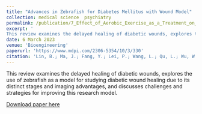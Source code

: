 ```yaml
---
title: "Advances in Zebrafish for Diabetes Mellitus with Wound Model"
collection: medical science  psychiatry
permalink: /publication/7_Effect_of_Aerobic_Exercise_as_a_Treatment_on_Type_2_Diabetes_Mellitus_with_Depression-like_Behavior_Zebrafish
excerpt: '
This review examines the delayed healing of diabetic wounds, explores the use of zebrafish as a model for studying diabetic wound healing due to its distinct stages and imaging advantages, and discusses challenges and strategies for improving this research model.'
date: 6 March 2023
venue: 'Bioengineering'
paperurl: 'https://www.mdpi.com/2306-5354/10/3/330'
citation: 'Lin, B.; Ma, J.; Fang, Y.; Lei, P.; Wang, L.; Qu, L.; Wu, W.; Jin, L.; Sun, D. Advances in Zebrafish for Diabetes Mellitus with Wound Model. <i>Bioengineering </i>2023, 10, 330.'
---
```

This review examines the delayed healing of diabetic wounds, explores the use of zebrafish as a model for studying diabetic wound healing due to its distinct stages and imaging advantages, and discusses challenges and strategies for improving this research model.

[Download paper here](https://www.mdpi.com/2306-5354/10/3/330/pdf?version=1678095555)

